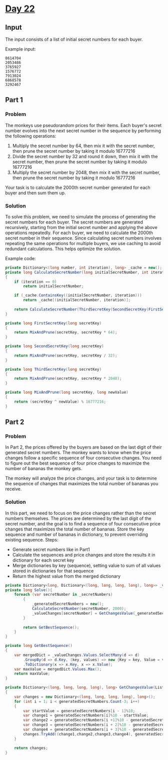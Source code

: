 # [Day 22](https://adventofcode.com/2024/day/22)

## Input
The input consists of a list of initial secret numbers for each buyer.

Example input:
```
8614704
2053486
3765927
1576772
7913024
6868578
3292467
```
## Part 1

### Problem

The monkeys use pseudorandom prices for their items. Each buyer's secret number evolves into the next secret number in the sequence by performing the following operations:

1. Multiply the secret number by 64, then mix it with the secret number, then prune the secret number by taking it modulo 16777216
2. Divide the secret number by 32 and round it down, then mix it with the secret number, then prune the secret number by taking it modulo 16777216
3. Multiply the secret number by 2048, then mix it with the secret number, then prune the secret number by taking it modulo 16777216

Your task is to calculate the 2000th secret number generated for each buyer and then sum them up.

### Solution

To solve this problem, we need to simulate the process of generating the secret numbers for each buyer.
The secret numbers are generated recursively, starting from the initial secret number and applying the above operations repeatedly. For each buyer, we need to calculate the 2000th secret number in their sequence.
Since calculating secret numbers involves repeating the same operations for multiple buyers, we use caching to avoid redundant calculations. This helps optimize the solution.

Example code:

```csharp
private Dictionary<(long number, int iteration), long> _cache = new();
private long CalculateSecretNumber(long initialSecretNumber, int iteration)
{
    if (iteration == 0)
        return initialSecretNumber;

    if (_cache.ContainsKey((initialSecretNumber, iteration)))
        return _cache[(initialSecretNumber, iteration)];
    
    return CalculateSecretNumber(ThirdSecretKey(SecondSecretKey(FirstSecretKey(initialSecretNumber))), iteration -1);
}

private long FirstSecretKey(long secretKey)
{
    return MixAndPrune(secretKey, secretKey * 64);
}

private long SecondSecretKey(long secretKey)
{
    return MixAndPrune(secretKey, secretKey / 32);
}

private long ThirdSecretKey(long secretKey)
{
    return MixAndPrune(secretKey, secretKey * 2048);
}

private long MixAndPrune(long secretKey, long newValue)
{
    return (secretKey ^ newValue) % 16777216;
}
```

## Part 2

### Problem

In Part 2, the prices offered by the buyers are based on the last digit of their generated secret numbers. 
The monkey wants to know when the price changes follow a specific sequence of four consecutive changes. 
You need to figure out the best sequence of four price changes to maximize the number of bananas the monkey gets.

The monkey will analyze the price changes, and your task is to determine the sequence of changes that maximizes the total number of bananas you receive.

### Solution
In this part, we need to focus on the price changes rather than the secret numbers themselves. 
The prices are determined by the last digit of the secret number, and the goal is to find a sequence of four consecutive price changes that maximizes the total number of bananas.
Store the key sequence and number of bananas in dictionary, to prevent overriding existing sequence.
Steps:
- Generate secret numbers like in Part1
- Calculate the sequences and price changes and store the results it in dictionary for each secret key
- Merge dictionaries by key (sequence), setting value to sum of all values stored in dictionaries for that sequence
- Return the highest value from the merged dictionary

```csharp
private Dictionary<long, Dictionary<(long, long, long, long), long>> _valueChanges = new();
private long Solve(){
    foreach (var secretNumber in _secretNumbers)
        {
            _generatedSecretNumbers = new();
            CalculateSecretNumber(secretNumber, 2000);
            _valueChanges[secretNumber] = GetChangesValue(_generatedSecretNumbers);
        }
    
        return GetBestSequence();
    }
}

private long GetBestSequence()
{
    var mergedDict = _valueChanges.Values.SelectMany(d => d)
        .GroupBy(d => d.Key, (key, values) => new {Key = key, Value = values.Sum(x => x.Value)})
        .ToDictionary(x => x.Key, x => x.Value);
    var maxValue = mergedDict.Values.Max();
    return maxValue;
}

private Dictionary<(long, long, long, long), long> GetChangesValue(List<long> generatedSecretNumbers)
{
    var changes = new Dictionary<(long, long, long, long), long>();
    for (int i = 1; i < generatedSecretNumbers.Count-3; i++)
    {
        var startValue = generatedSecretNumbers[i - 1]%10;
        var change1 = generatedSecretNumbers[i]%10 - startValue;
        var change2 = generatedSecretNumbers[i +1]%10 - generatedSecretNumbers[i]%10;
        var change3 = generatedSecretNumbers[i + 2]%10 - generatedSecretNumbers[i + 1]%10;
        var change4 = generatedSecretNumbers[i + 3]%10 - generatedSecretNumbers[i + 2]%10;
        changes.TryAdd((change1,change2,change3,change4), generatedSecretNumbers[i + 3]%10);
    }

    return changes;
}
```

